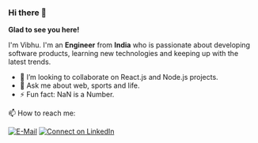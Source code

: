 ### Hi there 👋

**Glad to see you here!**

I'm Vibhu. I'm an **Engineer** from **India**  who is passionate about developing software products, learning new technologies and keeping up with the latest trends.

- 👯 I’m looking to collaborate on React.js and Node.js projects.
- 💬 Ask me about web, sports and life.
- ⚡ Fun fact: NaN is a Number.

📫 How to reach me:

[![E-Mail](https://img.shields.io/badge/--email?label=E-mail&logo=Gmail&style=social)](mailto:vibhu98mishra@gmail.com) [![Connect on LinkedIn](https://img.shields.io/badge/--linkedin?label=LinkedIn&logo=LinkedIn&style=social)](https://www.linkedin.com/in/vibhu-mishra-654a0914a/)

<!--
**Mishra121/Mishra121** is a ✨ _special_ ✨ repository because its `README.md` (this file) appears on your GitHub profile.

Here are some ideas to get you started:

- 🔭 I’m currently working on ...
- 🌱 I’m currently learning ...
- 👯 I’m looking to collaborate on ...
- 🤔 I’m looking for help with ...
- 💬 Ask me about ...
- 📫 How to reach me: ...
- 😄 Pronouns: ...
- ⚡ Fun fact: ...
-->
